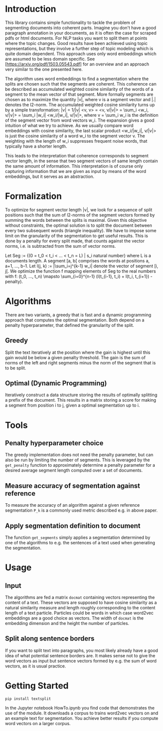 # Introduction
This library contains simple functionality to tackle the problem of segmenting
documents into coherent parts. Imagine you don't have a good paragraph
annotation in your documents, as it is often the case for scraped pdfs or html
documents. For NLP tasks you want to split them at points where the topic
changes. Good results have been achieved using topic representations, but they
involve a further step of topic modeling which is quite domain dependent. This
approach uses only word embeddings which are assumed to be less domain specific.
See [https://arxiv.org/pdf/1503.05543.pdf] for an overview and an approach very
similar to the one presented here.


The algorithm uses word embeddings to find a segmentation where the splits are
chosen such that the segments are coherent. This coherence can be described as
accumulated weighted cosine similarity of the words of a segment to the mean
vector of that segment.  More formally segments are chosen as to maximize the
quantity |v|, where v is a segment vector and |.| denotes the l2-norm. The
accumulated weighted cosine similarity turns up by a simple transformation:
|v| = 1/|v| <v, v> = <v, v/|v|> = \sum_i <w_i, v/|v|> = \sum_i |w_i| <w_i/|w_i|, v/|v|>,
where v = \sum_i w_i is the definition of the segment vector from word vectors
w_i. The expansion gives a good intuition of what we try to achieve. As we
usually compare word embeddings with cosine similarity, the last scalar product
<w_i/|w_i|, v/|v|> is just the cosine similarity of a word w_i to the segment
vector v. The weighting with the length of w_i suppresses frequent noise words,
that typically have a shorter length.

This leads to the interpretation that coherence corresponds to segment vector
length, in the sense that two segment vectors of same length contain the same
amount of information. This interpretation is of course only capturing
information that we are given as input by means of the word embeddings, but it
serves as an abstraction.

# Formalization

To optimize for segment vector length |v|, we look for a sequence of split
positions such that the sum of l2-norms of the segment vectors formed by summing
the words between the splits is maximal. Given this objective without
constraints, the optimal solution is to split the document between every two
subsequent words (triangle inequality). We have to impose some limit on the
granularity of the segmentation to get useful results. This is done by a penalty
for every split made, that counts against the vector norms, i.e. is subtracted
from the sum of vector norms.

Let Seg := {(0 = t_0 < t_i < ... < t_n = L) | s_i natural number} where L is a
documents length. A segment [a, b[ comprises the words at positions a, a+1, ...,
b-1. Let l(j, k) := |\sum_i=j^{k-1} w_i| denote the vector of segment [i, j[. We
optimize the function f mapping elements of Seg to the real numbers with
f: (t_0, ..., t_n) \mapsto \sum_{i=0}^{n-1} (l(t_{i-1}, t_i) + l(t_i, t_{i+1}) - penalty).

# Algorithms

There are two variants, a greedy that is fast and a dynamic programming approach
that computes the optimal segmentation. Both depend on a penalty hyperparameter,
that defined the granularity of the split.

## Greedy
Split the text iteratively at the position where the gain is highest until this
gain would be below a given penalty threshold. The gain is the sum of norms of
the left and right segments minus the norm of the segment that is to be split.

## Optimal (Dynamic Programming)
Iteratively construct a data structure storing the results of optimally
splitting a prefix of the document. This results in a matrix storing a score
for making a segment from position i to j, given a optimal segmentation up to i.

# Tools

## Penalty hyperparameter choice
The greedy implementation does not need the penalty parameter, but can also be
run by limiting the number of segments. This is leveraged by the `get_penalty`
function to approximately determine a penalty parameter for a desired average
segment length computed over a set of documents.

## Measure accuracy of segmentation against reference
To measure the accuracy of an algorithm against a given reference segmentation
`P_k` is a commonly used metric described e.g. in above paper.

## Apply segmentation definition to document
The function `get_segments` simply applies a segmentation determined by one of
the algorithms to e.g. the sentences of a text used when generating the
segmentation.

# Usage

## Input
The algorithms are fed a matrix `docmat` containing vectors representing the
content of a text. These vectors are supposed to have cosine similarity as a
natural similarity measure and length roughly corresponding to the content
length of a text particle. Particles could be words in which case word2vec
embeddings are a good choice as vectors. The width of `docmat` is the embedding
dimension and the height the number of particles.

## Split along sentence borders
If you want to split text into paragraphs, you most likely already have a good
idea of what potential sentence borders are. It makes sense not to give the word
vectors as input but sentence vectors formed by e.g. the sum of word vectors, as
it is usual practice.

# Getting Started

```
pip install textsplit
```

In the Jupyter notebook HowTo.ipynb you find code that demonstrates the use of
the module. It downloads a corpus to trains word2vec vectors on and an example
text for segmentation. You achieve better results if you compute word vectors on
a larger corpus.
